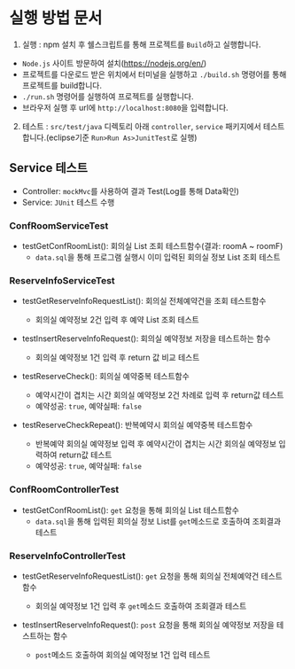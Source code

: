 # 실행 방법 문서

1) 실행 : npm 설치 후 쉘스크립트를 통해 프로젝트를 `Build`하고 실행합니다.
- `Node.js` 사이트 방문하여 설치(https://nodejs.org/en/)
- 프로젝트를 다운로드 받은 위치에서 터미널을 실행하고 `./build.sh` 명령어를 통해 프로젝트를 build합니다.
- `./run.sh` 명령어를 실행하여 프로젝트를 실행합니다.
- 브라우저 실행 후 url에 `http://localhost:8080`을 입력합니다.

2) 테스트 : `src/test/java` 디렉토리 아래 `controller`, `service` 패키지에서 테스트합니다.(eclipse기준 `Run>Run As>JunitTest`로 실행)

## Service 테스트
- Controller: `mockMvc`를 사용하여 결과 Test(Log를 통해 Data확인)
- Service: `JUnit` 테스트 수행

### ConfRoomServiceTest
- testGetConfRoomList(): 회의실 List 조회 테스트함수(결과: roomA ~ roomF)
  - `data.sql`을 통해 프로그램 실행시 이미 입력된 회의실 정보 List 조회 테스트

### ReserveInfoServiceTest
- testGetReserveInfoRequestList(): 회의실 전체예약건을 조회 테스트함수
  - 회의실 예약정보 2건 입력 후 예약 List 조회 테스트
  
- testInsertReserveInfoRequest(): 회의실 예약정보 저장을 테스트하는 함수
  - 회의실 예약정보 1건 입력 후 return 값 비교 테스트
  
- testReserveCheck(): 회의실 예약중복 테스트함수
  - 예약시간이 겹치는 시간 회의실 예약정보 2건 차례로 입력 후 return값 테스트
  - 예약성공: `true`, 예약실패: `false`
  
- testReserveCheckRepeat(): 반복예약시 회의실 예약중복 테스트함수
  - 반복예약 회의실 예약정보 입력 후 예약시간이 겹치는 시간 회의실 예약정보 입력하여 return값 테스트
  - 예약성공: `true`, 예약실패: `false`

### ConfRoomControllerTest
- testGetConfRoomList(): `get` 요청을 통해 회의실 List 테스트함수
  - `data.sql`을 통해 입력된 회의실 정보 List를 `get`메소드로 호출하여 조회결과 테스트
  
### ReserveInfoControllerTest
- testGetReserveInfoRequestList(): `get` 요청을 통해 회의실 전체예약건 테스트함수
  - 회의실 예약정보 1건 입력 후 `get`메소드 호출하여 조회결과 테스트
  
- testInsertReserveInfoRequest(): `post` 요청을 통해 회의실 예약정보 저장을 테스트하는 함수
  - `post`메소드 호출하여 회의실 예약정보 1건 입력 테스트
